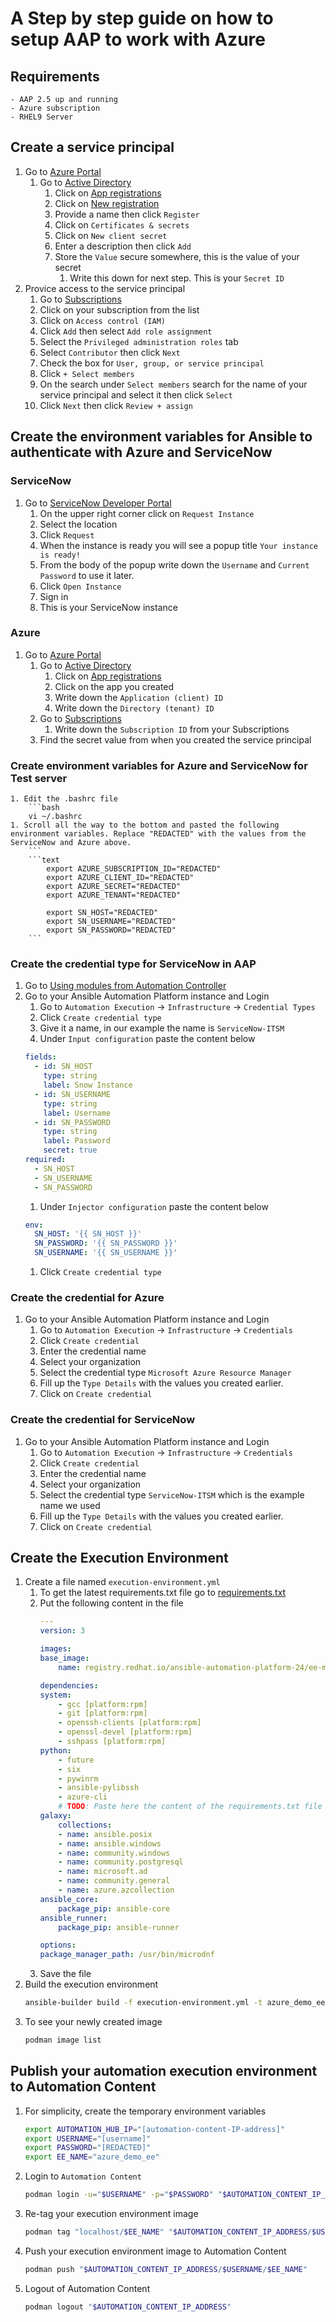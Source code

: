 # A Step by step guide on how to setup AAP to work with Azure

## Requirements

    - AAP 2.5 up and running
    - Azure subscription
    - RHEL9 Server

## Create a service principal

1. Go to [Azure Portal](https://portal.azure.com/#home)
    1. Go to [Active Directory](https://portal.azure.com/#view/Microsoft_AAD_IAM/ActiveDirectoryMenuBlade/~/Overview)
        1. Click on [App registrations](https://portal.azure.com/#view/Microsoft_AAD_IAM/ActiveDirectoryMenuBlade/~/RegisteredApps)
        1. Click on [New registration](https://portal.azure.com/#view/Microsoft_AAD_RegisteredApps/CreateApplicationBlade/quickStartType~/null/isMSAApp~/false)
        1. Provide a name then click `Register`
        1. Click on `Certificates & secrets`
        1. Click on `New client secret`
        1. Enter a description then click `Add`
        1. Store the `Value` secure somewhere, this is the value of your secret
            1. Write this down for next step. This is your `Secret ID`
1. Provice access to the service principal
    1. Go to [Subscriptions](https://portal.azure.com/#view/Microsoft_Azure_Billing/SubscriptionsBladeV2)
    1. Click on your subscription from the list
    1. Click on `Access control (IAM)`
    1. Click `Add` then select `Add role assignment`
    1. Select the `Privileged administration roles` tab
    1. Select `Contributor` then click `Next`
    1. Check the box for `User, group, or service principal`
    1. Click `+ Select members`
    1. On the search under `Select members` search for the name of your service principal and select it then click `Select`
    1. Click `Next` then click `Review + assign`

## Create the environment variables for Ansible to authenticate with Azure and ServiceNow

### ServiceNow

1. Go to [ServiceNow Developer Portal](https://developer.servicenow.com/dev.do#!/)
    1. On the upper right corner click on `Request Instance`
    1. Select the location
    1. Click `Request`
    1. When the instance is ready you will see a popup title `Your instance is ready!`
    1. From the body of the popup write down the `Username` and `Current Password` to use it later.
    1. Click `Open Instance`
    1. Sign in
    1. This is your ServiceNow instance

### Azure

1. Go to [Azure Portal](https://portal.azure.com/#home)
    1. Go to [Active Directory](https://portal.azure.com/#view/Microsoft_AAD_IAM/ActiveDirectoryMenuBlade/~/Overview)
        1. Click on [App registrations](https://portal.azure.com/#view/Microsoft_AAD_IAM/ActiveDirectoryMenuBlade/~/RegisteredApps)
        1. Click on the app you created
        1. Write down the `Application (client) ID`
        1. Write down the `Directory (tenant) ID`
    1. Go to [Subscriptions](https://portal.azure.com/#view/Microsoft_Azure_Billing/SubscriptionsBladeV2)
        1. Write down the `Subscription ID` from your Subscriptions
    1. Find the secret value from when you created the service principal

### Create environment variables for Azure and ServiceNow for Test server

    1. Edit the .bashrc file
        ```bash
        vi ~/.bashrc
    1. Scroll all the way to the bottom and pasted the following environment variables. Replace "REDACTED" with the values from the ServiceNow and Azure above.
        ```
        ```text
            export AZURE_SUBSCRIPTION_ID="REDACTED"
            export AZURE_CLIENT_ID="REDACTED"
            export AZURE_SECRET="REDACTED"
            export AZURE_TENANT="REDACTED"

            export SN_HOST="REDACTED"
            export SN_USERNAME="REDACTED"
            export SN_PASSWORD="REDACTED"
        ```

### Create the credential type for ServiceNow in AAP

1. Go to [Using modules from Automation Controller](https://galaxy.ansible.com/ui/repo/published/servicenow/itsm/docs/general_usage_patterns/)
1. Go to your Ansible Automation Platform instance and Login
    1. Go to `Automation Execution` -> `Infrastructure` -> `Credential Types`
    1. Click `Create credential type`
    1. Give it a name, in our example the name is `ServiceNow-ITSM`
    1. Under `Input configuration` paste the content below
    ```yaml
    fields:
      - id: SN_HOST
        type: string
        label: Snow Instance
      - id: SN_USERNAME
        type: string
        label: Username
      - id: SN_PASSWORD
        type: string
        label: Password
        secret: true
    required:
      - SN_HOST
      - SN_USERNAME
      - SN_PASSWORD
    ```
    1. Under `Injector configuration` paste the content below
    ```yaml
    env:
      SN_HOST: '{{ SN_HOST }}'
      SN_PASSWORD: '{{ SN_PASSWORD }}'
      SN_USERNAME: '{{ SN_USERNAME }}'
    ```
    1. Click `Create credential type`

### Create the credential for Azure
1. Go to your Ansible Automation Platform instance and Login
    1. Go to `Automation Execution` -> `Infrastructure` -> `Credentials`
    1. Click `Create credential`
    1. Enter the credential name
    1. Select your organization
    1. Select the credential type `Microsoft Azure Resource Manager`
    1. Fill up the `Type Details` with the values you created earlier.
    1. Click on `Create credential`

### Create the credential for ServiceNow
1. Go to your Ansible Automation Platform instance and Login
    1. Go to `Automation Execution` -> `Infrastructure` -> `Credentials`
    1. Click `Create credential`
    1. Enter the credential name
    1. Select your organization
    1. Select the credential type `ServiceNow-ITSM` which is the example name we used
    1. Fill up the `Type Details` with the values you created earlier.
    1. Click on `Create credential`

## Create the Execution Environment

1. Create a file named `execution-environment.yml`
    1. To get the latest requirements.txt file go to [requirements.txt](https://github.com/ansible-collections/azure/blob/dev/requirements.txt)
    1. Put the following content in the file
        ```yaml
        ---
        version: 3

        images:
        base_image:
            name: registry.redhat.io/ansible-automation-platform-24/ee-minimal-rhel8:latest

        dependencies:
        system:
            - gcc [platform:rpm]
            - git [platform:rpm]
            - openssh-clients [platform:rpm]
            - openssl-devel [platform:rpm]
            - sshpass [platform:rpm]
        python:
            - future
            - six
            - pywinrm
            - ansible-pylibssh
            - azure-cli
            # TODO: Paste here the content of the requirements.txt file from the Azure Git Repo
        galaxy:
            collections:
            - name: ansible.posix
            - name: ansible.windows
            - name: community.windows
            - name: community.postgresql
            - name: microsoft.ad
            - name: community.general
            - name: azure.azcollection
        ansible_core:
            package_pip: ansible-core
        ansible_runner:
            package_pip: ansible-runner

        options:
        package_manager_path: /usr/bin/microdnf

        ```
    1. Save the file
1. Build the execution environment
    ```bash
    ansible-builder build -f execution-environment.yml -t azure_demo_ee
    ```
1. To see your newly created image
    ```bash
    podman image list
    ```

## Publish your automation execution environment to Automation Content
1. For simplicity, create the temporary environment variables
    ```bash
    export AUTOMATION_HUB_IP="[automation-content-IP-address]"
    export USERNAME="[username]"
    export PASSWORD="[REDACTED]"
    export EE_NAME="azure_demo_ee"
    ```
1. Login to `Automation Content`
    ```bash
    podman login -u="$USERNAME" -p="$PASSWORD" "$AUTOMATION_CONTENT_IP_ADDRESS"
    ```
1. Re-tag your execution environment image
    ```bash
    podman tag "localhost/$EE_NAME" "$AUTOMATION_CONTENT_IP_ADDRESS/$USERNAME/$EE_NAME"
    ```
1. Push your execution environment image to Automation Content
    ```bash
    podman push "$AUTOMATION_CONTENT_IP_ADDRESS/$USERNAME/$EE_NAME"
    ```
1. Logout of Automation Content
    ```bash
    podman logout "$AUTOMATION_CONTENT_IP_ADDRESS"
    ```
